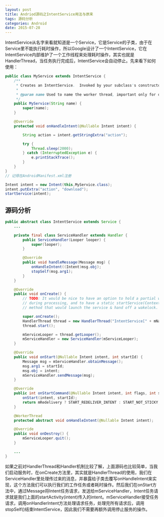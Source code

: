 ```yaml
---
layout: post
title: Andriod源码之IntentService用法与原来
tags: 源码分析
categories: Android
date: 2015-07-28
---
```


IntentService从名字来看就知道是一个Service，它是Service的子类，由于在Service里不能执行耗时操作，所以Google设计了一个IntentService，它在IntentService内部维护了一个工作线程来处理耗时操作，其实也就是HandlerThread，当任务执行完成后，IntentService会自动停止。先来看下如何使用：

```java
public class MyService extends IntentService {
    /**
     * Creates an IntentService.  Invoked by your subclass's constructor.
     *
     * @param name Used to name the worker thread, important only for debugging.
     */
    public MyService(String name) {
        super(name);
    }

    @Override
    protected void onHandleIntent(@Nullable Intent intent) {

        String action = intent.getStringExtra("action");

        try {
            Thread.sleep(2000);
        } catch (InterruptedException e) {
            e.printStackTrace();
        }
    }
}
// 记得在AndroidManifest.xml注册

Intent intent = new Intent(this,MyService.class);
intent.putExtra("action", "download");
startService(intent);

```

## 源码分析

```java
public abstract class IntentService extends Service {
    ...

    private final class ServiceHandler extends Handler {
        public ServiceHandler(Looper looper) {
            super(looper);
        }

        @Override
        public void handleMessage(Message msg) {
            onHandleIntent((Intent)msg.obj);
            stopSelf(msg.arg1);
        }
    }

    @Override
    public void onCreate() {
        // TODO: It would be nice to have an option to hold a partial wakelock
        // during processing, and to have a static startService(Context, Intent)
        // method that would launch the service & hand off a wakelock.

        super.onCreate();
        HandlerThread thread = new HandlerThread("IntentService[" + mName + "]");
        thread.start();

        mServiceLooper = thread.getLooper();
        mServiceHandler = new ServiceHandler(mServiceLooper);
    }

    @Override
    public void onStart(@Nullable Intent intent, int startId) {
        Message msg = mServiceHandler.obtainMessage();
        msg.arg1 = startId;
        msg.obj = intent;
        mServiceHandler.sendMessage(msg);
    }

    @Override
    public int onStartCommand(@Nullable Intent intent, int flags, int startId) {
        onStart(intent, startId);
        return mRedelivery ? START_REDELIVER_INTENT : START_NOT_STICKY;
    }

    @WorkerThread
    protected abstract void onHandleIntent(@Nullable Intent intent);

    @Override
    public void onDestroy() {
        mServiceLooper.quit();
    }

    ...
}
```

如果之前对HandlerThread和Handler机制比较了解，上面源码也比较简单，当我们启动服务时，在onCreate方法里，其实就是HandlerThread的使用，我们在ServiceHandler里处理传过来的消息，并暴露给子类去覆写onHandleIntent来实现，这个方法我们可以执行我们的工作任务或者耗时操作。然后我们在onStart方法中，通过Message将Intent任务请求，发送给mServiceHandler，Intent任务请求就是我们上面的startActivity(intent)传入的intent。mServiceHandler接受任务请求，调用onHandlerIntent方法处理请求任务，处理完所有请求后，调用stopSelf()结束IntentService，因此我们不需要再额外调用停止服务的操作。

